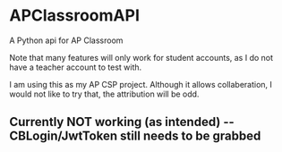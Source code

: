 # APClassroomAPI
A Python api for AP Classroom


Note that many features will only work for student accounts, as I do not have a teacher account to test with.


I am using this as my AP CSP project. Although it allows collaberation, I would not like to try that, the attribution will be odd.


## Currently NOT working (as intended) -- CBLogin/JwtToken still needs to be grabbed
